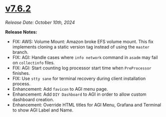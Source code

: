 # [v7.6.2](https://github.com/aerospike/aerolab/releases/tag/7.6.2)

_Release Date: October 10th, 2024_

**Release Notes:**
* FIX: AWS: Volume Mount: Amazon broke EFS volume mount. This fix implements cloning a static version tag instead of using the `master` branch.
* FIX: AGI: Handle cases where `info network` command in `asadm` may fail on `collectinfo` files.
* FIX: AGI: Start counting log processor start time when `PreProcessor` finishes.
* FIX: Use `stty sane` for terminal recovery during client installation process.
* Enhancement: Add `favicon` to AGI menu page.
* Enhancement: Add `DIY Dashboard` to AGI in order to allow custom dashboard creation.
* Enhancement: Override HTML titles for AGI Menu, Grafana and Terminal to show AGI Label and Name.
